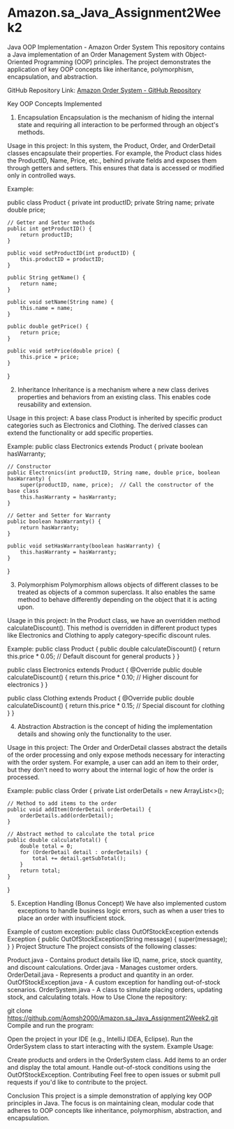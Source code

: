 # Amazon.sa_Java_Assignment2Week2
Java OOP Implementation - Amazon Order System
This repository contains a Java implementation of an Order Management System with Object-Oriented Programming (OOP) principles. The project demonstrates the application of key OOP concepts like inheritance, polymorphism, encapsulation, and abstraction.

GitHub Repository Link:
[Amazon Order System - GitHub Repository](https://github.com/Aomsh2000/Amazon.sa_Java_Assignment2Week2.git)

Key OOP Concepts Implemented
1. Encapsulation
Encapsulation is the mechanism of hiding the internal state and requiring all interaction to be performed through an object's methods.

Usage in this project:
In this system, the Product, Order, and OrderDetail classes encapsulate their properties. For example, the Product class hides the ProductID, Name, Price, etc., behind private fields and exposes them through getters and setters. This ensures that data is accessed or modified only in controlled ways.

Example:

public class Product {
    private int productID;
    private String name;
    private double price;

    // Getter and Setter methods
    public int getProductID() {
        return productID;
    }

    public void setProductID(int productID) {
        this.productID = productID;
    }

    public String getName() {
        return name;
    }

    public void setName(String name) {
        this.name = name;
    }

    public double getPrice() {
        return price;
    }

    public void setPrice(double price) {
        this.price = price;
    }
}

2. Inheritance
Inheritance is a mechanism where a new class derives properties and behaviors from an existing class. This enables code reusability and extension.

Usage in this project:
A base class Product is inherited by specific product categories such as Electronics and Clothing. The derived classes can extend the functionality or add specific properties.

Example:
public class Electronics extends Product {
    private boolean hasWarranty;

    // Constructor
    public Electronics(int productID, String name, double price, boolean hasWarranty) {
        super(productID, name, price);  // Call the constructor of the base class
        this.hasWarranty = hasWarranty;
    }

    // Getter and Setter for Warranty
    public boolean hasWarranty() {
        return hasWarranty;
    }

    public void setHasWarranty(boolean hasWarranty) {
        this.hasWarranty = hasWarranty;
    }
}

3. Polymorphism
Polymorphism allows objects of different classes to be treated as objects of a common superclass. It also enables the same method to behave differently depending on the object that it is acting upon.

Usage in this project:
In the Product class, we have an overridden method calculateDiscount(). This method is overridden in different product types like Electronics and Clothing to apply category-specific discount rules.

Example:
public class Product {
    public double calculateDiscount() {
        return this.price * 0.05;  // Default discount for general products
    }
}

public class Electronics extends Product {
    @Override
    public double calculateDiscount() {
        return this.price * 0.10;  // Higher discount for electronics
    }
}

public class Clothing extends Product {
    @Override
    public double calculateDiscount() {
        return this.price * 0.15;  // Special discount for clothing
    }
}

4. Abstraction
Abstraction is the concept of hiding the implementation details and showing only the functionality to the user.

Usage in this project:
The Order and OrderDetail classes abstract the details of the order processing and only expose methods necessary for interacting with the order system. For example, a user can add an item to their order, but they don't need to worry about the internal logic of how the order is processed.

Example:
public class Order {
    private List<OrderDetail> orderDetails = new ArrayList<>();

    // Method to add items to the order
    public void addItem(OrderDetail orderDetail) {
        orderDetails.add(orderDetail);
    }

    // Abstract method to calculate the total price
    public double calculateTotal() {
        double total = 0;
        for (OrderDetail detail : orderDetails) {
            total += detail.getSubTotal();
        }
        return total;
    }
}

5. Exception Handling (Bonus Concept)
We have also implemented custom exceptions to handle business logic errors, such as when a user tries to place an order with insufficient stock.

Example of custom exception:
public class OutOfStockException extends Exception {
    public OutOfStockException(String message) {
        super(message);
    }
}
Project Structure
The project consists of the following classes:

Product.java - Contains product details like ID, name, price, stock quantity, and discount calculations.
Order.java - Manages customer orders.
OrderDetail.java - Represents a product and quantity in an order.
OutOfStockException.java - A custom exception for handling out-of-stock scenarios.
OrderSystem.java - A class to simulate placing orders, updating stock, and calculating totals.
How to Use
Clone the repository:

git clone https://github.com/Aomsh2000/Amazon.sa_Java_Assignment2Week2.git
Compile and run the program:

Open the project in your IDE (e.g., IntelliJ IDEA, Eclipse).
Run the OrderSystem class to start interacting with the system.
Example Usage:

Create products and orders in the OrderSystem class.
Add items to an order and display the total amount.
Handle out-of-stock conditions using the OutOfStockException.
Contributing
Feel free to open issues or submit pull requests if you'd like to contribute to the project.

Conclusion
This project is a simple demonstration of applying key OOP principles in Java. The focus is on maintaining clean, modular code that adheres to OOP concepts like inheritance, polymorphism, abstraction, and encapsulation.
